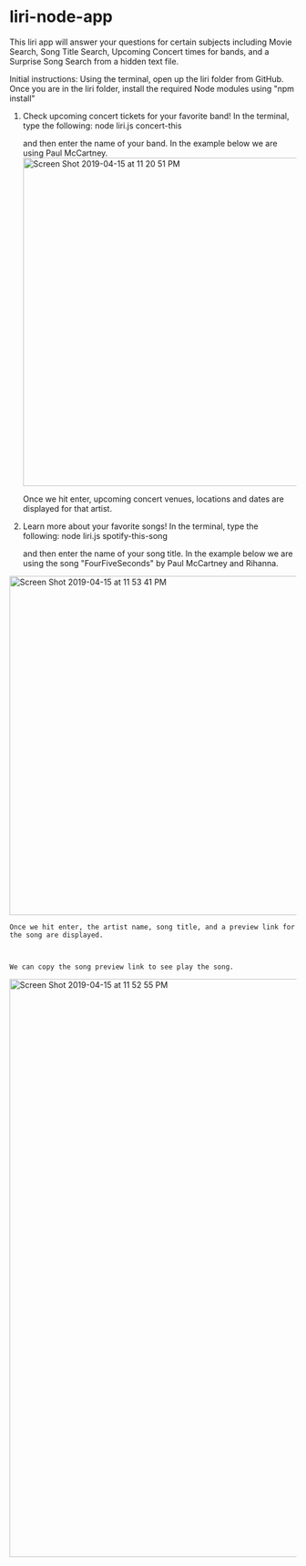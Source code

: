 # liri-node-app


This liri app will answer your questions for certain subjects including Movie Search, Song Title Search, Upcoming Concert times for bands, and a Surprise Song Search from a hidden text file.

Initial instructions:
Using the terminal, open up the liri folder from GitHub.
Once you are in the liri folder, install the required Node modules using "npm install"

1) Check upcoming concert tickets for your favorite band!
In the terminal, type the following:
        node liri.js concert-this
    
    and then enter the name of your band.  In the example below we are using Paul McCartney.
    <img width="577" alt="Screen Shot 2019-04-15 at 11 20 51 PM" src="https://user-images.githubusercontent.com/48226041/56187598-f3899c00-5fd7-11e9-91b9-6eeb86102c4f.png">


    Once we hit enter, upcoming concert venues, locations and dates are displayed for that artist.


2) Learn more about your favorite songs!
In the terminal, type the following:
        node liri.js spotify-this-song
    
    and then enter the name of your song title.  In the example below we are using the song "FourFiveSeconds" by Paul McCartney and Rihanna.
<img width="596" alt="Screen Shot 2019-04-15 at 11 53 41 PM" src="https://user-images.githubusercontent.com/48226041/56188464-701d7a00-5fda-11e9-8193-5a4def9f90c4.png">

    Once we hit enter, the artist name, song title, and a preview link for the song are displayed.



    We can copy the song preview link to see play the song.
<img width="1016" alt="Screen Shot 2019-04-15 at 11 52 55 PM" src="https://user-images.githubusercontent.com/48226041/56188388-3ea4ae80-5fda-11e9-9527-2ba8bf52dd5d.png">



    
    




